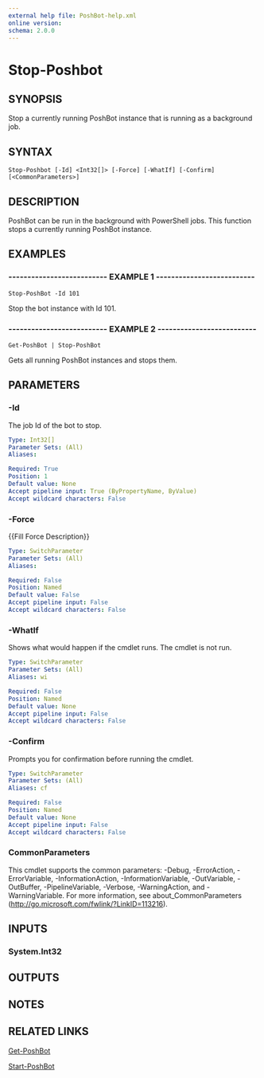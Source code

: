 ```yaml
---
external help file: PoshBot-help.xml
online version: 
schema: 2.0.0
---
```


# Stop-Poshbot

## SYNOPSIS
Stop a currently running PoshBot instance that is running as a background job.

## SYNTAX

```
Stop-Poshbot [-Id] <Int32[]> [-Force] [-WhatIf] [-Confirm] [<CommonParameters>]
```

## DESCRIPTION
PoshBot can be run in the background with PowerShell jobs.
This function stops
a currently running PoshBot instance.

## EXAMPLES

### -------------------------- EXAMPLE 1 --------------------------
```
Stop-PoshBot -Id 101
```

Stop the bot instance with Id 101.

### -------------------------- EXAMPLE 2 --------------------------
```
Get-PoshBot | Stop-PoshBot
```

Gets all running PoshBot instances and stops them.

## PARAMETERS

### -Id
The job Id of the bot to stop.

```yaml
Type: Int32[]
Parameter Sets: (All)
Aliases: 

Required: True
Position: 1
Default value: None
Accept pipeline input: True (ByPropertyName, ByValue)
Accept wildcard characters: False
```

### -Force
{{Fill Force Description}}

```yaml
Type: SwitchParameter
Parameter Sets: (All)
Aliases: 

Required: False
Position: Named
Default value: False
Accept pipeline input: False
Accept wildcard characters: False
```

### -WhatIf
Shows what would happen if the cmdlet runs.
The cmdlet is not run.

```yaml
Type: SwitchParameter
Parameter Sets: (All)
Aliases: wi

Required: False
Position: Named
Default value: None
Accept pipeline input: False
Accept wildcard characters: False
```

### -Confirm
Prompts you for confirmation before running the cmdlet.

```yaml
Type: SwitchParameter
Parameter Sets: (All)
Aliases: cf

Required: False
Position: Named
Default value: None
Accept pipeline input: False
Accept wildcard characters: False
```

### CommonParameters
This cmdlet supports the common parameters: -Debug, -ErrorAction, -ErrorVariable, -InformationAction, -InformationVariable, -OutVariable, -OutBuffer, -PipelineVariable, -Verbose, -WarningAction, and -WarningVariable. For more information, see about_CommonParameters (http://go.microsoft.com/fwlink/?LinkID=113216).

## INPUTS

### System.Int32

## OUTPUTS

## NOTES

## RELATED LINKS

[Get-PoshBot]()

[Start-PoshBot]()

